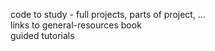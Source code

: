 code to study - full projects, parts of project, ...  
links to general-resources book  
guided tutorials  